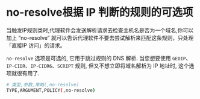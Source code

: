 # no-resolve根据 IP 判断的规则的可选项

当触发IP规则类时,代理软件会发送解析请求去检查主机名是否为一个域名,你可以加上 “no-resolve” 就可以告诉代理软件不要去尝试解析来匹配这条规则，只处理「直接IP 访问」的请求。

`no-resolve` 选项是可选的, 它用于跳过规则的 DNS 解析. 当您想要使用 `GEOIP`、`IP-CIDR`、`IP-CIDR6`、`SCRIPT` 规则, 但又不想立即将域名解析为 IP 地址时, 这个选项就很有用了.
```bash
# 类型,参数,策略(,no-resolve)
TYPE,ARGUMENT,POLICY(,no-resolve)
```


